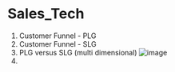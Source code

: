 # Sales_Tech

1. Customer Funnel - PLG
2. Customer Funnel - SLG
3. PLG versus SLG (multi dimensional)
![image](https://github.com/khatwaniNikhil/Sales_Tech/assets/3686308/d1847e6f-c12b-4aba-bc94-1446b88b853d)
4. 
